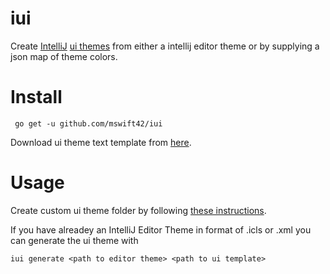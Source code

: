 # iui

Create [IntelliJ](https://www.jetbrains.com/idea/) [ui themes](https://blog.jetbrains.com/idea/2019/03/brighten-up-your-day-add-color-to-intellij-idea/) from either a intellij editor theme or by supplying a json map of theme colors.

# Install

` go get -u github.com/mswift42/iui`

Download ui theme text template from [here](https://github.com/mswift42/iui/blob/master/templ.txt).


# Usage

Create custom ui theme folder by following [these instructions](https://www.jetbrains.org/intellij/sdk/docs/reference_guide/ui_themes/themes.html).

If you have alreadey an IntelliJ Editor Theme in format of <themename>.icls or <themename>.xml you can generate
the ui theme with 

`iui generate <path to editor theme> <path to ui template>`
